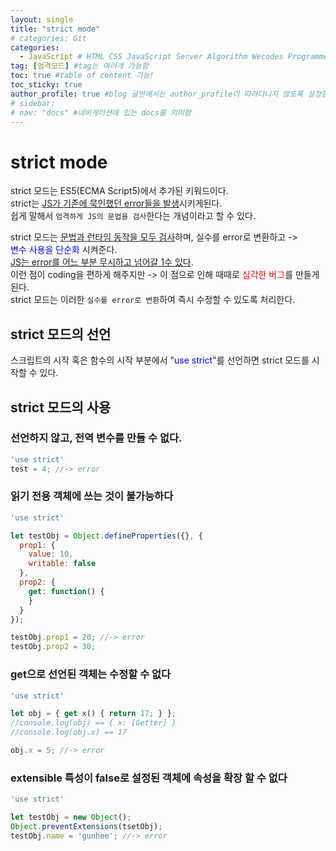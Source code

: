 ```yaml
---
layout: single
title: "strict mode"
# categories: Git
categories:
  - JavaScript # HTML CSS JavaScript Server Algorithm Wecodes Programmers CS Github Blog
tag: [엄격모드] #tag는 여러개 가능함
toc: true #table of content 기능!
toc_sticky: true
author_profile: true #blog 글안에서는 author_profile이 따라다니지 않도록 설정함
# sidebar:
# nav: "docs" #네비게이션에 있는 docs를 의미함
---
```

# strict mode  
strict 모드는 ES5(ECMA Script5)에서 추가된 키워드이다.  
strict는 <u>JS가 기존에 묵인했던 error들을 발생</u>시키게된다.  
쉽게 말해서 `엄격하게 JS의 문법을 검사`한다는 개념이라고 할 수 있다.  

strict 모드는 <u>문법과 런타임 동작을 모두 검사</u>하며, 실수를 error로 변환하고 ->  
<span style="color:blue">변수 사용을 단순화</span> 시켜준다.  
<u>JS는 error를 어느 부분 무시하고 넘어갈 1수 있다</u>.  
이런 점이 coding을 편하게 해주지만 -> 이 점으로 인해 때때로 <span style="color:red">심각한 버그</span>를 만들게 된다.  
strict 모드는 이러한 `실수를 error로 변환`하여 즉시 수정할 수 있도록 처리한다.  

## strict 모드의 선언  
스크립트의 시작 혹은 함수의 시작 부분에서 "<span style="color:blue">use strict</span>"를 선언하면 strict 모드를 시작할 수 있다.  

## strict 모드의 사용  
### 선언하지 않고, 전역 변수를 만들 수 없다.  
```js
'use strict'
test = 4; //-> error
```  

### 읽기 전용 객체에 쓰는 것이 불가능하다  
```js
'use strict'

let testObj = Object.defineProperties({}, {
  prop1: {
    value: 10,
    writable: false
  },
  prop2: {
    get: function() {
    }
  }
});

testObj.prop1 = 20; //-> error
testObj.prop2 = 30;
```  

### get으로 선언된 객체는 수정할 수 없다  
```js
'use strict'

let obj = { get x() { return 17; } };
//console.log(obj) == { x: [Getter] }
//console.log(obj.x) == 17

obj.x = 5; //-> error
```  

### extensible 특성이 false로 설정된 객체에 속성을 확장 할 수 없다  
```js
'use strict'

let testObj = new Object();
Object.preventExtensions(tsetObj);
testObj.name = 'gunhee'; //-> error
```  



<!-- 메소드 위에 변수 선언, 메소드 안에 메소드, 메소드 끝나고 리턴 -->

<!-- ### 2. Link 넣기

```

유형 1: (설명어를 입력) : [gunhee's coding blog](https://gunhee-jeong.github.io/)
유형 2: (URL 자동연결) : <https://gunhee-jeong.github.io/>
유형 3: (동일 파일 내 '문단으로 이동') : [1. Header로 이동](###-1-header)

```

유형 1: (설명어를 입력) : [gunhee's coding blog](https://gunhee-jeong.github.io/)
유형 2: (URL 자동연결) : <https://gunhee-jeong.github.io/>
유형 3: (동일 파일 내 '문단으로 이동') : [1. Header로 이동](#1-header)
유형 3의 방법

1. 특수문자를 제거
2. 스페이스는 -로 바꾸고
3. 대문자는 소문자로!
   그래서 ### 1. Header -> #1-header

## Link: [google][https://www.google.com/]

### 3. 수평선

```

---

```

---

### 4. 라인 바꾸기

```

스페이스바를 2번 눌러주면 다음칸으로
이동할 수 있어요!

```

---

스페이스바를 2번 눌러주면
다음칸으로 이동할 수 있어요!

### 5. list 만들기

```

1. 1번
2. 2번
3. 3번

- 순서없는 list
  - 순서없는 list
    - 순서없는 list

```

1. 1번
2. 2번
3. 3번

- 순서없는 list
  - 순서없는 list
    - 순서없는 list

---

### 6. font 관련

```

**진하게** -> 볼드
_기울여서_ -> 이탤릭체
~~취소선~~ -> 취소선

<ul>밑줄넣기</ul> -> 밑줄
<span style="color:red">빨간 글씨</span> -> 글자색
이것이 `인라인` 입니다 -> 인라인 코드
```

**진하게** -> 볼드
_기울여서_ -> 이탤릭체
~~취소선~~ -> 취소선
<u>밑줄넣기</u> -> 밑줄
<span style="color:red">빨간 글씨</span>
이것이 `인라인` 입니다 -> 인라인 코드

---

### 7. 인용구문

```
> coding
>
> > JavaScript
> >
> > > 내가 프짱!
```

> coding
>
> > JavaScript
> >
> > > 내가 프짱!

---

### 8. 이미지 삽입

```
유형1: ('사이즈를 조절' -> HTML 태그 사용) : <img src="https://gunhee-jeong.github.io/assets/images/blogLogo.png" width="300" height="200">
유형2: (이미지 삽입 후 -> 링크 걸기)
[![이미지](https://gunhee-jeong.github.io/assets/images/blogLogo/blogLogo.png)](https://gunhee-jeong.github.io/)
```

유형1: ('사이즈를 조절' -> HTML 태그 사용) : <img src="https://gunhee-jeong.github.io/assets/images/blogLogo.png" width="300" height="200">
유형2: (이미지 삽입 후 -> 링크 걸기)
[![이미지](https://gunhee-jeong.github.io/assets/images/blogLogo.png)](https://gunhee-jeong.github.io/)

### 9. 표 만들기

```
||국어|영어|
| :--- | ---: | :--: |
|건희 | 100점 | 100점
|철수 | 100점 | 100점
```

|      |  국어 | 영어  |
| :--- | ----: | :---: |
| 건희 | 100점 | 100점 |
| 철수 | 100점 | 100점 |

> - header를 넣고 싶은 경우 ---을 사용하고 :을 이용하여 정렬에 사용함!

### 10. 토글 만들기

```
<details>
<summary>여기를 누르세요</summary>
<div markdown="1">
숨겨진 내용
</div>
</details>
```

<details>
<summary>여기를 누르세요</summary>
<div markdown="1">
숨겨진 내용
</div>
</details> -->

